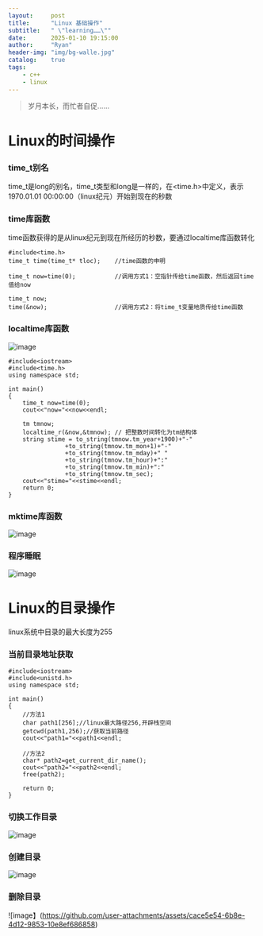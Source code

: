 ```yaml
---
layout:     post
title:      "Linux 基础操作"
subtitle:   " \"learning……\""
date:       2025-01-10 19:15:00
author:     "Ryan"
header-img: "img/bg-walle.jpg"
catalog:    true
tags:
    - c++
    - linux
---
```


> 岁月本长，而忙者自促……

# Linux的时间操作  

### time_t别名
time_t是long的别名，time_t类型和long是一样的，在<time.h>中定义，表示1970.01.01 00:00:00（linux纪元）开始到现在的秒数

### time库函数  
time函数获得的是从linux纪元到现在所经历的秒数，要通过localtime库函数转化  
````
#include<time.h>
time_t time(time_t* tloc);    //time函数的申明

time_t now=time(0);           //调用方式1：空指针传给time函数，然后返回time值给now

time_t now;
time(&now);                   //调用方式2：将time_t变量地质传给time函数
````

### localtime库函数  
![image](https://github.com/user-attachments/assets/95d4eaad-bfc0-4035-9602-89b6dccb2552)

````
#include<iostream>
#include<time.h>
using namespace std;

int main()
{
    time_t now=time(0);
    cout<<"now="<<now<<endl;

    tm tmnow;
    localtime_r(&now,&tmnow); // 把整数时间转化为tm结构体
    string stime = to_string(tmnow.tm_year+1900)+"-"
                +to_string(tmnow.tm_mon+1)+"-"
                +to_string(tmnow.tm_mday)+" "
                +to_string(tmnow.tm_hour)+":"
                +to_string(tmnow.tm_min)+":"
                +to_string(tmnow.tm_sec);
    cout<<"stime="<<stime<<endl;
    return 0;
}

````


### mktime库函数  

![image](https://github.com/user-attachments/assets/d10cdc1a-d66d-4e98-857e-07b3936d4d0c)


### 程序睡眠  

![image](https://github.com/user-attachments/assets/52d4d4c3-8fef-4dd4-ba0f-87d2133c6a74)




# Linux的目录操作  
linux系统中目录的最大长度为255  

### 当前目录地址获取  
````
#include<iostream>
#include<unistd.h>
using namespace std;

int main()
{
    //方法1
    char path1[256];//linux最大路径256,开辟栈空间
    getcwd(path1,256);//获取当前路径
    cout<<"path1="<<path1<<endl;

    //方法2
    char* path2=get_current_dir_name();
    cout<<"path2="<<path2<<endl;
    free(path2);
    
    return 0;
}
````

### 切换工作目录
![image](https://github.com/user-attachments/assets/12f93cb9-f515-471b-aa55-c6b34d53f16a)

### 创建目录  
![image](https://github.com/user-attachments/assets/dc3c643c-c519-48ce-bb71-3e4bfc93b861)


### 删除目录  
![image】(https://github.com/user-attachments/assets/cace5e54-6b8e-4d12-9853-10e8ef686858)










